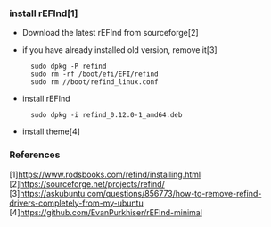 ### install rEFInd[1]
- Download the latest rEFInd from sourceforge[2]
- if you have already installed old version, remove it[3]

		sudo dpkg -P refind
		sudo rm -rf /boot/efi/EFI/refind
		sudo rm //boot/refind_linux.conf

- install rEFInd

		sudo dpkg -i refind_0.12.0-1_amd64.deb 

- install theme[4]
		

### References
[1]https://www.rodsbooks.com/refind/installing.html  
[2]https://sourceforge.net/projects/refind/  
[3]https://askubuntu.com/questions/856773/how-to-remove-refind-drivers-completely-from-my-ubuntu  
[4]https://github.com/EvanPurkhiser/rEFInd-minimal  
